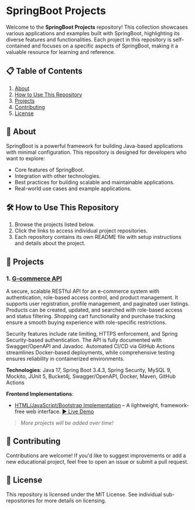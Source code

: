 # SpringBoot Projects

Welcome to the **SpringBoot Projects** repository! This collection showcases various applications and examples built with SpringBoot, highlighting its diverse features and functionalities. Each project in this repository is self-contained and focuses on a specific aspects of SpringBoot, making it a valuable resource for learning and reference.

## 📋 Table of Contents

1. [About](#-about)
2. [How to Use This Repository](#%EF%B8%8F-how-to-use-this-repository)
3. [Projects](#-projects)
4. [Contributing](#-contributing)
5. [License](#-license)


## 📖 About

SpringBoot is a powerful framework for building Java-based applications with minimal configuration. This repository is designed for developers who want to explore:
- Core features of SpringBoot.
- Integration with other technologies.
- Best practices for building scalable and maintainable applications.
- Real-world use cases and example applications.


## 🛠️ How to Use This Repository

1. Browse the projects listed below.
2. Click the links to access individual project repositories.
3. Each repository contains its own README file with setup instructions and details about the project.


## 🚀 Projects

### 1. [G-commerce API](https://github.com/gussttaav/g-commerce-springboot-api)
A secure, scalable RESTful API for an e-commerce system with authentication, role-based access control, and product management. It supports user registration, profile management, and paginated user listings. Products can be created, updated, and searched with role-based access and status filtering. Shopping cart functionality and purchase tracking ensure a smooth buying experience with role-specific restrictions.

Security features include rate limiting, HTTPS enforcement, and Spring Security-based authentication. The API is fully documented with Swagger/OpenAPI and Javadoc. Automated CI/CD via GitHub Actions streamlines Docker-based deployments, while comprehensive testing ensures reliability in containerized environments.

**Technologies**: Java 17, Spring Boot 3.4.3, Spring Security, MySQL 9, Mockito, JUnit 5, Bucket4j, Swagger/OpenAPI, Docker, Maven, GitHub Actions

**Frontend Implementations**:
- [HTML/JavaScript/Bootstrap Implementation](https://github.com/gussttaav/g-commerce-front-web-no-framework) – A lightweight, framework-free web interface. [▶️ Live Demo](https://g-commerce-front-web-no-framework.vercel.app/)

> *More projects will be added over time!*


## 🤝 Contributing

Contributions are welcome! If you'd like to suggest improvements or add a new educational project, feel free to open an issue or submit a pull request.

## 📄 License

This repository is licensed under the MIT License. See individual sub-repositories for more details on licensing.
